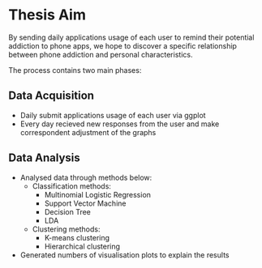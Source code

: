 # Thesis Aim
By sending daily applications usage of each user to remind their potential addiction to phone apps, we hope to discover a specific relationship between phone addiction and personal characteristics. 

The process contains two main phases:

## Data Acquisition
  * Daily submit applications usage of each user via ggplot
  * Every day recieved new responses from the user and make correspondent adjustment of the graphs
  
## Data Analysis
  * Analysed data through methods below:
    - Classification methods: 
      - Multinomial Logistic Regression
      - Support Vector Machine
      - Decision Tree
      - LDA
    - Clustering methods:
      - K-means clustering
      - Hierarchical clustering
  * Generated numbers of visualisation plots to explain the results
      
